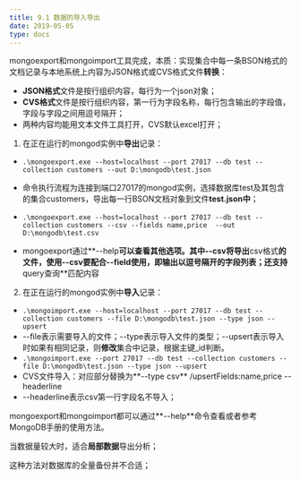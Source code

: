 ```yaml
---
title: 9.1 数据的导入导出
date: 2019-05-05
type: docs
---
```


mongoexport和mongoimport工具完成，本质：实现集合中每一条BSON格式的文档记录与本地系统上内容为JSON格式或CVS格式文件**转换**：

- **JSON格式**文件是按行组织内容，每行为一个json对象；
- **CVS格式**文件是按行组织内容，第一行为字段名称，每行包含输出的字段值，字段与字段之间用逗号隔开；
- 两种内容均能用文本文件工具打开，CVS默认excel打开；

1. 在正在运行的mongod实例中**导出**记录：

- `.\mongoexport.exe --host=localhost --port 27017 --db test --collection customers --out D:\mongodb\test.json`
- 命令执行流程为连接到端口27017的mongod实例，选择数据库test及其包含的集合customers，导出每一行BSON文档对象到文件**test.json中**；

- `.\mongoexport.exe --host=localhost --port 27017 --db test --collection customers --csv --fields name,price  --out D:\mongodb\test.csv`
- mongoexport通过**--help**可以查看其他选项。其中--csv将导出**csv格式**的文件，使用--csv要配合--field使用，即输出以逗号隔开的字段列表；还支持**query查询**匹配内容

2. 在正在运行的mongod实例中**导入**记录：

-  `.\mongoimport.exe --host=localhost --port 27017 --db test --collection customers --file D:\mongodb\test.json --type json --upsert`
- --file表示需要导入的文件；--type表示导入文件的类型；--upsert表示导入时如果有相同记录，则**修改**集合中记录，根据主键_id判断。
- `.\mongoimport.exe --port 27017 --db test --collection customers --file D:\mongodb\test.json --type json --upsert`
- CVS文件导入：对应部分替换为**--type csv** /upsertFields:name,price --headerline
- --headerline表示csv第一行字段名不导入；

mongoexport和mongoimport都可以通过**--help**命令查看或者参考MongoDB手册的使用方法。

当数据量较大时，适合**局部数据**导出分析；

这种方法对数据库的全量备份并不合适；

